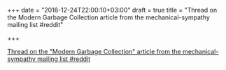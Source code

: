 +++
date = "2016-12-24T22:00:10+03:00"
draft = true
title = "Thread on the Modern Garbage Collection article from the mechanical-sympathy mailing list  #reddit"

+++

<p><a href="https://t.co/eUCjwIo98o">Thread on the "Modern Garbage Collection" article from the mechanical-sympathy mailing list  #reddit</a></p>
